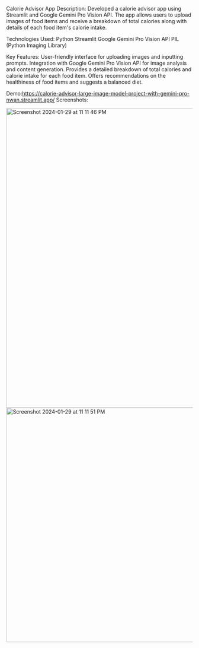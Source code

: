 Calorie Advisor App
Description:
Developed a calorie advisor app using Streamlit and Google Gemini Pro Vision API. The app allows users to upload images of food items and receive a breakdown of total calories along with details of each food item's calorie intake.

Technologies Used:
Python
Streamlit
Google Gemini Pro Vision API
PIL (Python Imaging Library)

Key Features:
User-friendly interface for uploading images and inputting prompts.
Integration with Google Gemini Pro Vision API for image analysis and content generation.
Provides a detailed breakdown of total calories and calorie intake for each food item.
Offers recommendations on the healthiness of food items and suggests a balanced diet.

Demo:https://calorie-advisor-large-image-model-project-with-gemini-pro-nwan.streamlit.app/
Screenshots:

<img width="808" alt="Screenshot 2024-01-29 at 11 11 46 PM" src="https://github.com/Nayanajagadeesh/Calorie-Advisor-Large-Image-Model-Project-With-Gemini-Pro/assets/138456413/8331d909-2c31-477a-9bfb-466e82979111">

<img width="632" alt="Screenshot 2024-01-29 at 11 11 51 PM" src="https://github.com/Nayanajagadeesh/Calorie-Advisor-Large-Image-Model-Project-With-Gemini-Pro/assets/138456413/f451319d-9cfb-4479-ad7b-e2d2e0e2125c">



